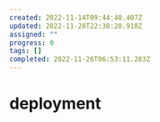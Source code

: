 ```yaml
---
created: 2022-11-14T09:44:40.407Z
updated: 2022-11-28T22:38:20.918Z
assigned: ""
progress: 0
tags: []
completed: 2022-11-26T06:53:11.283Z
---
```


# deployment
